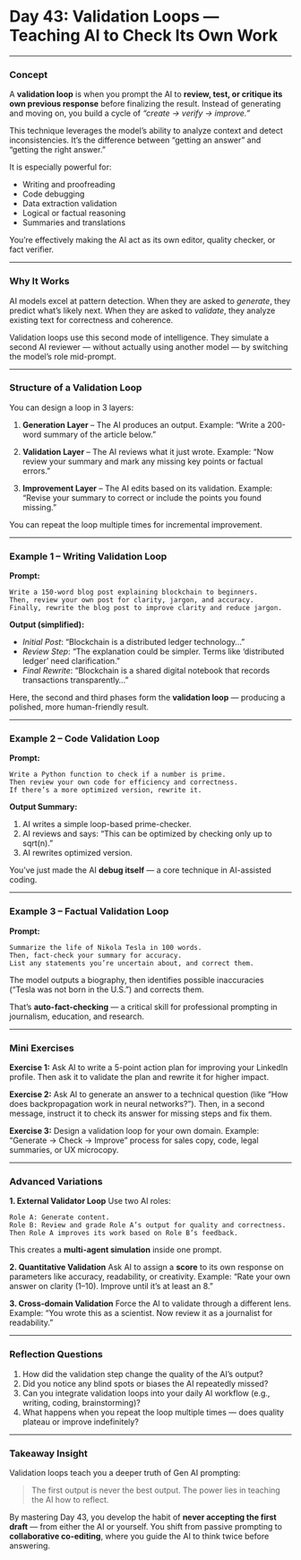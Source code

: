 # **Day 43: Validation Loops — Teaching AI to Check Its Own Work**

---

### **Concept**

A **validation loop** is when you prompt the AI to **review, test, or critique its own previous response** before finalizing the result. Instead of generating and moving on, you build a cycle of *“create → verify → improve.”*

This technique leverages the model’s ability to analyze context and detect inconsistencies. It’s the difference between “getting an answer” and “getting the right answer.”

It is especially powerful for:

* Writing and proofreading
* Code debugging
* Data extraction validation
* Logical or factual reasoning
* Summaries and translations

You’re effectively making the AI act as its own editor, quality checker, or fact verifier.

---

### **Why It Works**

AI models excel at pattern detection. When they are asked to *generate*, they predict what’s likely next.
When they are asked to *validate*, they analyze existing text for correctness and coherence.

Validation loops use this second mode of intelligence.
They simulate a second AI reviewer — without actually using another model — by switching the model’s role mid-prompt.

---

### **Structure of a Validation Loop**

You can design a loop in 3 layers:

1. **Generation Layer** – The AI produces an output.
   Example: “Write a 200-word summary of the article below.”

2. **Validation Layer** – The AI reviews what it just wrote.
   Example: “Now review your summary and mark any missing key points or factual errors.”

3. **Improvement Layer** – The AI edits based on its validation.
   Example: “Revise your summary to correct or include the points you found missing.”

You can repeat the loop multiple times for incremental improvement.

---

### **Example 1 – Writing Validation Loop**

**Prompt:**

```
Write a 150-word blog post explaining blockchain to beginners. 
Then, review your own post for clarity, jargon, and accuracy.
Finally, rewrite the blog post to improve clarity and reduce jargon.
```

**Output (simplified):**

* *Initial Post*: “Blockchain is a distributed ledger technology…”
* *Review Step*: “The explanation could be simpler. Terms like ‘distributed ledger’ need clarification.”
* *Final Rewrite*: “Blockchain is a shared digital notebook that records transactions transparently…”

Here, the second and third phases form the **validation loop** — producing a polished, more human-friendly result.

---

### **Example 2 – Code Validation Loop**

**Prompt:**

```
Write a Python function to check if a number is prime. 
Then review your own code for efficiency and correctness. 
If there’s a more optimized version, rewrite it.
```

**Output Summary:**

1. AI writes a simple loop-based prime-checker.
2. AI reviews and says: “This can be optimized by checking only up to sqrt(n).”
3. AI rewrites optimized version.

You’ve just made the AI **debug itself** — a core technique in AI-assisted coding.

---

### **Example 3 – Factual Validation Loop**

**Prompt:**

```
Summarize the life of Nikola Tesla in 100 words. 
Then, fact-check your summary for accuracy. 
List any statements you’re uncertain about, and correct them.
```

The model outputs a biography, then identifies possible inaccuracies (“Tesla was not born in the U.S.”) and corrects them.

That’s **auto-fact-checking** — a critical skill for professional prompting in journalism, education, and research.

---

### **Mini Exercises**

**Exercise 1:**
Ask AI to write a 5-point action plan for improving your LinkedIn profile. Then ask it to validate the plan and rewrite it for higher impact.

**Exercise 2:**
Ask AI to generate an answer to a technical question (like “How does backpropagation work in neural networks?”). Then, in a second message, instruct it to check its answer for missing steps and fix them.

**Exercise 3:**
Design a validation loop for your own domain. Example:
“Generate → Check → Improve” process for sales copy, code, legal summaries, or UX microcopy.

---

### **Advanced Variations**

**1. External Validator Loop**
Use two AI roles:

```
Role A: Generate content.  
Role B: Review and grade Role A’s output for quality and correctness.  
Then Role A improves its work based on Role B’s feedback.
```

This creates a **multi-agent simulation** inside one prompt.

**2. Quantitative Validation**
Ask AI to assign a **score** to its own response on parameters like accuracy, readability, or creativity. Example:
“Rate your own answer on clarity (1–10). Improve until it’s at least an 8.”

**3. Cross-domain Validation**
Force the AI to validate through a different lens.
Example: “You wrote this as a scientist. Now review it as a journalist for readability.”

---

### **Reflection Questions**

1. How did the validation step change the quality of the AI’s output?
2. Did you notice any blind spots or biases the AI repeatedly missed?
3. Can you integrate validation loops into your daily AI workflow (e.g., writing, coding, brainstorming)?
4. What happens when you repeat the loop multiple times — does quality plateau or improve indefinitely?

---

### **Takeaway Insight**

Validation loops teach you a deeper truth of Gen AI prompting:

> The first output is never the best output.
> The power lies in teaching the AI how to reflect.

By mastering Day 43, you develop the habit of **never accepting the first draft** — from either the AI or yourself. You shift from passive prompting to **collaborative co-editing**, where you guide the AI to think twice before answering.
